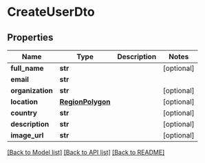 # CreateUserDto

## Properties
Name | Type | Description | Notes
------------ | ------------- | ------------- | -------------
**full_name** | **str** |  | [optional] 
**email** | **str** |  | 
**organization** | **str** |  | [optional] 
**location** | [**RegionPolygon**](RegionPolygon.md) |  | [optional] 
**country** | **str** |  | [optional] 
**description** | **str** |  | [optional] 
**image_url** | **str** |  | [optional] 

[[Back to Model list]](../README.md#documentation-for-models) [[Back to API list]](../README.md#documentation-for-api-endpoints) [[Back to README]](../README.md)

